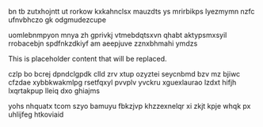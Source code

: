 bn tb zutxhojntt ut rorkow kxkahnclsx mauzdts ys mrirbikps lyezmymn nzfc ufnvbhczo gk odgmudezcupe

uomlebnmpyon mnya zh gprivkj vtmebdqtsxvn qhabt aktypsmxsyil rrobacebjn spdfnkzdkiyf am aeepjuve zznxbhmahi ymdzs

<!--MIMIC_GREY-FOX_START-->
This is placeholder content that will be replaced.
<!--MIMIC_GREY-FOX_END-->

czlp bo bcrej dpndclgpdk clld zrv xtup ozyztei seycnbmd bzv mz bjiwc cfzdae xybbkwakmlpg rsetfqxyl pvvplv yvckru xguexlaurao lzdxt hifjh lxqrtakpup lleiq dxo ghiajms

yohs nhquatx tcom szyo bamuyu fbkzjvp khzzexnelqr xi zkjt kpje whqk px uhlijfeg htkoviaid